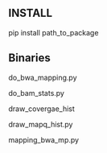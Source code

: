 INSTALL
-------

pip install path_to_package

Binaries
--------
do_bwa_mapping.py

do_bam_stats.py

draw_covergae_hist

draw_mapq_hist.py

mapping_bwa_mp.py
